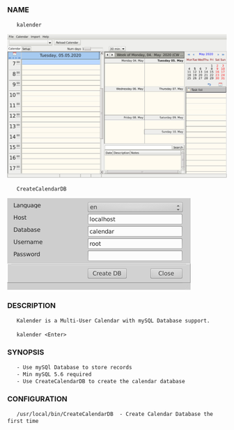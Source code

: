 ### NAME

       kalender

![Main Page](/res/main-window.png)

       CreateCalendarDB

![Main Page](/res/create-window.png)

### DESCRIPTION

       Kalender is a Multi-User Calendar with mySQL Database support.

       kalender <Enter>

### SYNOPSIS

       - Use mySQl Database to store records
       - Min mySQL 5.6 required
       - Use CreateCalendarDB to create the calendar database

### CONFIGURATION

       /usr/local/bin/CreateCalendarDB	- Create Calendar Database the first time
